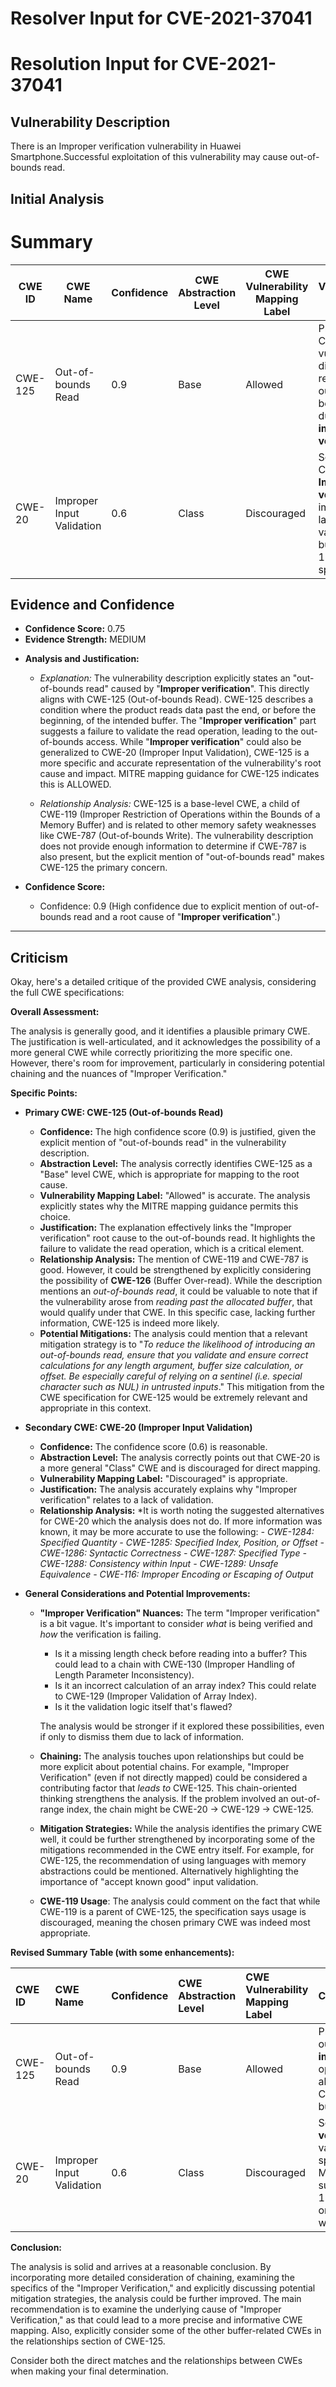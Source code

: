 # Resolver Input for CVE-2021-37041

# Resolution Input for CVE-2021-37041

## Vulnerability Description
There is an Improper verification vulnerability in Huawei Smartphone.Successful exploitation of this vulnerability may cause out-of-bounds read.

## Initial Analysis
# Summary
| CWE ID | CWE Name | Confidence | CWE Abstraction Level | CWE Vulnerability Mapping Label | CWE-Vulnerability Mapping Notes |
|---|---|---|---|---|---|
| CWE-125 | Out-of-bounds Read | 0.9 | Base | Allowed | Primary CWE: The vulnerability directly results in an out-of-bounds read due to **improper verification**. |
| CWE-20 | Improper Input Validation | 0.6 | Class | Discouraged | Secondary Candidate: **Improper verification** implies a lack of validation, but CWE-125 is more specific. |

## Evidence and Confidence

*   **Confidence Score:** 0.75
*   **Evidence Strength:** MEDIUM

- **Analysis and Justification:**
  - *Explanation:* The vulnerability description explicitly states an "out-of-bounds read" caused by "**Improper verification**". This directly aligns with CWE-125 (Out-of-bounds Read). CWE-125 describes a condition where the product reads data past the end, or before the beginning, of the intended buffer. The "**Improper verification**" part suggests a failure to validate the read operation, leading to the out-of-bounds access. While "**Improper verification**" could also be generalized to CWE-20 (Improper Input Validation), CWE-125 is a more specific and accurate representation of the vulnerability's root cause and impact. MITRE mapping guidance for CWE-125 indicates this is ALLOWED.

  - *Relationship Analysis:* CWE-125 is a base-level CWE, a child of CWE-119 (Improper Restriction of Operations within the Bounds of a Memory Buffer) and is related to other memory safety weaknesses like CWE-787 (Out-of-bounds Write). The vulnerability description does not provide enough information to determine if CWE-787 is also present, but the explicit mention of "out-of-bounds read" makes CWE-125 the primary concern.

- **Confidence Score:**
  - Confidence: 0.9 (High confidence due to explicit mention of out-of-bounds read and a root cause of "**Improper verification**".)

---

## Criticism
Okay, here's a detailed critique of the provided CWE analysis, considering the full CWE specifications:

**Overall Assessment:**

The analysis is generally good, and it identifies a plausible primary CWE. The justification is well-articulated, and it acknowledges the possibility of a more general CWE while correctly prioritizing the more specific one. However, there's room for improvement, particularly in considering potential chaining and the nuances of "Improper Verification."

**Specific Points:**

*   **Primary CWE: CWE-125 (Out-of-bounds Read)**

    *   **Confidence:** The high confidence score (0.9) is justified, given the explicit mention of "out-of-bounds read" in the vulnerability description.
    *   **Abstraction Level:** The analysis correctly identifies CWE-125 as a "Base" level CWE, which is appropriate for mapping to the root cause.
    *   **Vulnerability Mapping Label:** "Allowed" is accurate.  The analysis explicitly states why the MITRE mapping guidance permits this choice.
    *   **Justification:** The explanation effectively links the "Improper verification" root cause to the out-of-bounds read. It highlights the failure to validate the read operation, which is a critical element.
    *   **Relationship Analysis:**  The mention of CWE-119 and CWE-787 is good. However, it could be strengthened by explicitly considering the possibility of **CWE-126** (Buffer Over-read). While the description mentions an *out-of-bounds read*, it could be valuable to note that if the vulnerability arose from *reading past the allocated buffer*, that would qualify under that CWE. In this specific case, lacking further information, CWE-125 is indeed more likely.
    *   **Potential Mitigations:** The analysis could mention that a relevant mitigation strategy is to "*To reduce the likelihood of introducing an out-of-bounds read, ensure that you validate and ensure correct calculations for any length argument, buffer size calculation, or offset. Be especially careful of relying on a sentinel (i.e. special character such as NUL) in untrusted inputs*." This mitigation from the CWE specification for CWE-125 would be extremely relevant and appropriate in this context.
*   **Secondary CWE: CWE-20 (Improper Input Validation)**

    *   **Confidence:** The confidence score (0.6) is reasonable.
    *   **Abstraction Level:** The analysis correctly points out that CWE-20 is a more general "Class" CWE and is discouraged for direct mapping.
    *   **Vulnerability Mapping Label:** "Discouraged" is appropriate.
    *   **Justification:** The analysis accurately explains why "Improper verification" relates to a lack of validation.
    *   **Relationship Analysis:**
        *It is worth noting the suggested alternatives for CWE-20 which the analysis does not do. If more information was known, it may be more accurate to use the following:
            *- CWE-1284: Specified Quantity*
            *- CWE-1285: Specified Index, Position, or Offset*
            *- CWE-1286: Syntactic Correctness*
            *- CWE-1287: Specified Type*
            *- CWE-1288: Consistency within Input*
            *- CWE-1289: Unsafe Equivalence*
            *- CWE-116: Improper Encoding or Escaping of Output*

*   **General Considerations and Potential Improvements:**

    *   **"Improper Verification" Nuances:** The term "Improper verification" is a bit vague. It's important to consider *what* is being verified and *how* the verification is failing.
        *   Is it a missing length check before reading into a buffer? This could lead to a chain with CWE-130 (Improper Handling of Length Parameter Inconsistency).
        *   Is it an incorrect calculation of an array index? This could relate to CWE-129 (Improper Validation of Array Index).
        *   Is it the validation logic itself that's flawed?

        The analysis would be stronger if it explored these possibilities, even if only to dismiss them due to lack of information.

    *   **Chaining:**  The analysis touches upon relationships but could be more explicit about potential chains.  For example, "Improper Verification" (even if not directly mapped) could be considered a contributing factor that *leads to* CWE-125. This chain-oriented thinking strengthens the analysis. If the problem involved an out-of-range index, the chain might be CWE-20 -> CWE-129 -> CWE-125.
    *   **Mitigation Strategies:**  While the analysis identifies the primary CWE well, it could be further strengthened by incorporating some of the mitigations recommended in the CWE entry itself.  For example, for CWE-125, the recommendation of using languages with memory abstractions could be mentioned. Alternatively highlighting the importance of "accept known good" input validation.
    *   **CWE-119 Usage**: The analysis could comment on the fact that while CWE-119 is a parent of CWE-125, the specification says usage is discouraged, meaning the chosen primary CWE was indeed most appropriate.

**Revised Summary Table (with some enhancements):**

| CWE ID  | CWE Name            | Confidence | CWE Abstraction Level | CWE Vulnerability Mapping Label | CWE-Vulnerability Mapping Notes                                                                                                                                                                                                          |
| :------ | :------------------ | :--------- | :-------------------- | :------------------------------ | :--------------------------------------------------------------------------------------------------------------------------------------------------------------------------------------------------------------------------------------------- |
| CWE-125 | Out-of-bounds Read  | 0.9        | Base                  | Allowed                       | Primary CWE: Directly results in an out-of-bounds read due to **improper verification** of read operations. Specific, accurate, and allowed per MITRE guidance. Consider validation issues on length, buffer size or offset.                       |
| CWE-20  | Improper Input Validation | 0.6 | Class | Discouraged |  Secondary Candidate: **Improper verification** implies a lack of validation, but CWE-125 is more specific.  Discouraged usage per MITRE.  Consider using alternatives such as CWE-1284/1285/1286/1287/1288/1289 or CWE-116 if more information was known.|

**Conclusion:**

The analysis is solid and arrives at a reasonable conclusion. By incorporating more detailed consideration of chaining, examining the specifics of the "Improper Verification," and explicitly discussing potential mitigation strategies, the analysis could be further improved. The main recommendation is to examine the underlying cause of "Improper Verification," as that could lead to a more precise and informative CWE mapping. Also, explicitly consider some of the other buffer-related CWEs in the relationships section of CWE-125.

Consider both the direct matches and the relationships between CWEs
when making your final determination.
        